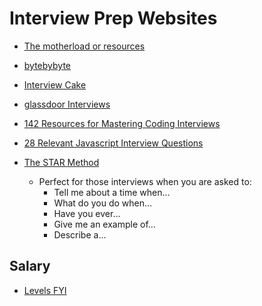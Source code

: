 # Interview Prep Websites

* [The motherload or resources](https://www.freecodecamp.org/news/software-engineering-interviews-744380f4f2af/)
* [bytebybyte](https://www.byte-by-byte.com/six-software-engineering-interview-questions/)
* [Interview Cake](https://www.interviewcake.com)
* [glassdoor Interviews](https://www.glassdoor.com/Interview/index.htm)
* [142 Resources for Mastering Coding Interviews](https://medium.com/better-programming/the-software-engineering-study-guide-bac25b8b61eb)
* [28 Relevant Javascript Interview Questions](https://blog.usejournal.com/28-relevant-javascript-interview-questions-part-1-of-7-ff376be12a99)

* [The STAR Method](https://www.google.com/amp/s/www.themuse.com/amp/advice/star-interview-method)
    * Perfect for those interviews when you are asked to:
        * Tell me about a time when…
        * What do you do when…
        * Have you ever…
        * Give me an example of…
        * Describe a...

## Salary

* [Levels FYI](https://www.levels.fyi)